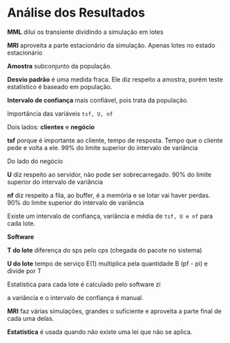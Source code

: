 # Análise dos Resultados

**MML** dilui os transiente dividindo a simulação em lotes

**MRI** aproveita a parte estacionário da simulação. Apenas lotes no estado estacionário

**Amostra** subconjunto da população.

**Desvio padrão** é uma medida fraca. Ele diz respeito a amostra, porém teste estatístico é baseado em população.

**Intervalo de confiança** mais confiável, pois trata da população. 

Importância das variáveis `tsf, U, nf`

Dois lados: **clientes** e **negócio**

**tsf** porque é importante ao cliente, tempo de resposta. Tempo que o cliente pede e volta a ele. 99% do limite superior do intervalo de variância

Do lado do negócio

**U** diz respeito ao servidor, não pode ser sobrecarregado. 90% do limite superior do intervalo de variância

**nf** diz respeito a fila, ao buffer, é a memória e se lotar vai haver perdas. 90% do limite superior do intervalo de variância

Existe um intervalo de confiança, variância e média de `tsf, U e nf` para cada lote.

**Software**

**T do lote** diferença do sps pelo cps (chegada do pacote no sistema)

**U do lote** tempo de serviço E(1) multiplica pela quantidade B (pf - pi) e divide por T

Estatística para cada lote é calculado pelo software zi

a variância e o intervalo de confiança é manual.

**MRI** faz várias simulações, grandes o suficiente e aproveita a parte final de cada uma delas.

**Estatística** é usada quando não existe uma lei que não se aplica.